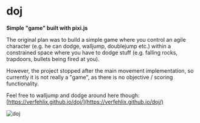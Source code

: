 # doj

**Simple "game" built with pixi.js**

The original plan was to build a simple game where you control an agile character (e.g. he can dodge, walljump, doublejump etc.) within a constrained space where you have to dodge stuff (e.g. falling rocks, trapdoors, bullets being fired at you).

However, the project stopped after the main movement implementation, so currently it is not really a "game", as there is no objective / scoring functionality.

Feel free to walljump and dodge around here though: [https://verfehlix.github.io/doj/](https://verfehlix.github.io/doj/) 

![doj](https://cloud.githubusercontent.com/assets/7032914/18411931/833f69dc-7783-11e6-8d37-04995b2ad6ef.gif)


